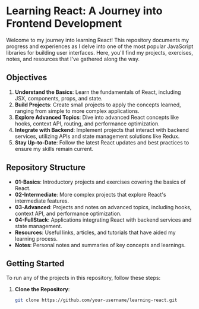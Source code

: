 # Learning React: A Journey into Frontend Development

Welcome to my journey into learning React! This repository documents my progress and experiences as I delve into one of the most popular JavaScript libraries for building user interfaces. Here, you'll find my projects, exercises, notes, and resources that I've gathered along the way.

## Objectives

1. **Understand the Basics**: Learn the fundamentals of React, including JSX, components, props, and state.
2. **Build Projects**: Create small projects to apply the concepts learned, ranging from simple to more complex applications.
3. **Explore Advanced Topics**: Dive into advanced React concepts like hooks, context API, routing, and performance optimization.
4. **Integrate with Backend**: Implement projects that interact with backend services, utilizing APIs and state management solutions like Redux.
5. **Stay Up-to-Date**: Follow the latest React updates and best practices to ensure my skills remain current.

## Repository Structure

- **01-Basics**: Introductory projects and exercises covering the basics of React.
- **02-Intermediate**: More complex projects that explore React's intermediate features.
- **03-Advanced**: Projects and notes on advanced topics, including hooks, context API, and performance optimization.
- **04-FullStack**: Applications integrating React with backend services and state management.
- **Resources**: Useful links, articles, and tutorials that have aided my learning process.
- **Notes**: Personal notes and summaries of key concepts and learnings.

## Getting Started

To run any of the projects in this repository, follow these steps:

1. **Clone the Repository**:
   ```bash
   git clone https://github.com/your-username/learning-react.git
